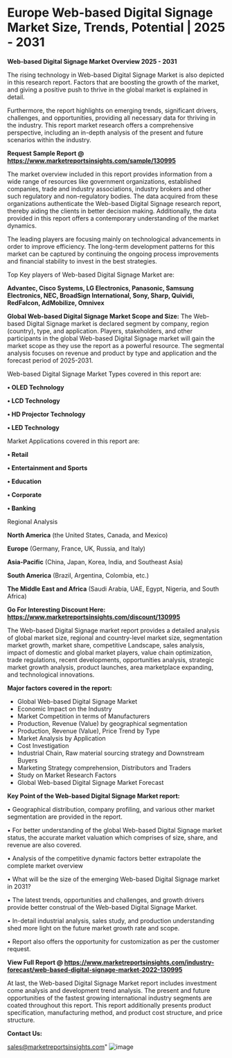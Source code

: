 # Europe Web-based Digital Signage Market Size, Trends, Potential | 2025 - 2031

<Strong> Web-based Digital Signage Market Overview 2025 - 2031</strong>

The rising technology in Web-based Digital Signage Market is also depicted in this research report. Factors that are boosting the growth of the market, and giving a positive push to thrive in the global market is explained in detail.

Furthermore, the report highlights on emerging trends, significant drivers, challenges, and opportunities, providing all necessary data for thriving in the industry. This report market research offers a comprehensive perspective, including an in-depth analysis of the present and future scenarios within the industry.

<strong>Request Sample Report @ <a href=https://www.marketreportsinsights.com/sample/130995>https://www.marketreportsinsights.com/sample/130995</a></strong>

The market overview included in this report provides information from a wide range of resources like government organizations, established companies, trade and industry associations, industry brokers and other such regulatory and non-regulatory bodies. The data acquired from these organizations authenticate the Web-based Digital Signage research report, thereby aiding the clients in better decision making. Additionally, the data provided in this report offers a contemporary understanding of the market dynamics.

The leading players are focusing mainly on technological advancements in order to improve efficiency. The long-term development patterns for this market can be captured by continuing the ongoing process improvements and financial stability to invest in the best strategies.

Top Key players of Web-based Digital Signage Market are:

<strong>Advantec, Cisco Systems, LG Electronics, Panasonic, Samsung Electronics, NEC, BroadSign International, Sony, Sharp, Quividi, RedFalcon, AdMobilize, Omnivex</strong>

<strong><b>Global Web-based Digital Signage Market Scope and Size:</b></strong>
The Web-based Digital Signage market is declared segment by company, region (country), type, and application. Players, stakeholders, and other participants in the global Web-based Digital Signage market will gain the market scope as they use the report as a powerful resource. The segmental analysis focuses on revenue and product by type and application and the forecast period of 2025-2031.

Web-based Digital Signage Market Types covered in this report are:

<strong>• OLED Technology

• LCD Technology

• HD Projector Technology

• LED Technology</strong>

Market Applications covered in this report are:

<strong>• Retail

• Entertainment and Sports

• Education

• Corporate

• Banking</strong> 

Regional Analysis

<strong>North America</strong> (the United States, Canada, and Mexico)

<strong>Europe</strong> (Germany, France, UK, Russia, and Italy)

<strong>Asia-Pacific</strong> (China, Japan, Korea, India, and Southeast Asia)

<strong>South America</strong> (Brazil, Argentina, Colombia, etc.)

<strong>The Middle East and Africa</strong> (Saudi Arabia, UAE, Egypt, Nigeria, and South Africa)

<strong>Go For Interesting Discount Here: <a href=https://www.marketreportsinsights.com/discount/130995>https://www.marketreportsinsights.com/discount/130995</a></strong>

The Web-based Digital Signage market report provides a detailed analysis of global market size, regional and country-level market size, segmentation market growth, market share, competitive Landscape, sales analysis, impact of domestic and global market players, value chain optimization, trade regulations, recent developments, opportunities analysis, strategic market growth analysis, product launches, area marketplace expanding, and technological innovations.

<strong><b>Major factors covered in the report:</b></strong>
<ul>
  <li>Global Web-based Digital Signage Market </li>
  <li>Economic Impact on the Industry</li>
  <li>Market Competition in terms of Manufacturers</li>
  <li>Production, Revenue (Value) by geographical segmentation</li>
  <li>Production, Revenue (Value), Price Trend by Type</li>
  <li>Market Analysis by Application</li>
  <li>Cost Investigation</li>
  <li>Industrial Chain, Raw material sourcing strategy and Downstream Buyers</li>
  <li>Marketing Strategy comprehension, Distributors and Traders</li>
  <li>Study on Market Research Factors</li>
  <li>Global Web-based Digital Signage Market Forecast</li>
</ul>

<strong><b>Key Point of the Web-based Digital Signage Market report:</b></strong>

• Geographical distribution, company profiling, and various other market segmentation are provided in the report.

• For better understanding of the global Web-based Digital Signage market status, the accurate market valuation which comprises of size, share, and revenue are also covered.

• Analysis of the competitive dynamic factors better extrapolate the complete market overview

• What will be the size of the emerging Web-based Digital Signage market in 2031?

• The latest trends, opportunities and challenges, and growth drivers provide better construal of the Web-based Digital Signage Market.

• In-detail industrial analysis, sales study, and production understanding shed more light on the future market growth rate and scope.

• Report also offers the opportunity for customization as per the customer request.

<strong><b>View Full Report @ <a href=https://www.marketreportsinsights.com/industry-forecast/web-based-digital-signage-market-2022-130995>https://www.marketreportsinsights.com/industry-forecast/web-based-digital-signage-market-2022-130995</a></b></strong>


At last, the Web-based Digital Signage Market report includes investment come analysis and development trend analysis. The present and future opportunities of the fastest growing international industry segments are coated throughout this report. This report additionally presents product specification, manufacturing method, and product cost structure, and price structure.

<strong>Contact Us:</strong>

sales@marketreportsinsights.com"
![image](https://github.com/user-attachments/assets/0450262f-badb-4fd0-9011-e7fa8f8693d5)
